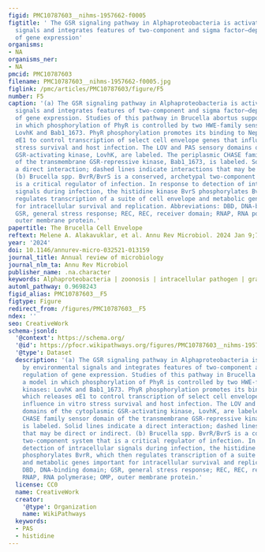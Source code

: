 ```yaml
---
figid: PMC10787603__nihms-1957662-f0005
figtitle: ' The GSR signaling pathway in Alphaproteobacteria is activated by environmental
  signals and integrates features of two-component and sigma factor–dependent regulation
  of gene expression'
organisms:
- NA
organisms_ner:
- NA
pmcid: PMC10787603
filename: PMC10787603__nihms-1957662-f0005.jpg
figlink: /pmc/articles/PMC10787603/figure/F5
number: F5
caption: '(a) The GSR signaling pathway in Alphaproteobacteria is activated by environmental
  signals and integrates features of two-component and sigma factor–dependent regulation
  of gene expression. Studies of this pathway in Brucella abortus support a model
  in which phosphorylation of PhyR is controlled by two HWE-family sensor kinases:
  LovhK and Bab1_1673. PhyR phosphorylation promotes its binding to NepR, which releases
  σE1 to control transcription of select cell envelope genes that influence in vitro
  stress survival and host infection. The LOV and PAS sensory domains of the cytoplasmic
  GSR-activating kinase, LovhK, are labeled. The periplasmic CHASE family sensor domain
  of the transmembrane GSR-repressive kinase, Bab1_1673, is labeled. Solid lines indicate
  a direct interaction; dashed lines indicate interactions that may be direct or indirect.
  (b) Brucella spp. BvrR/BvrS is a conserved, archetypal two-component system that
  is a critical regulator of infection. In response to detection of intracellular
  signals during infection, the histidine kinase BvrS phosphorylates BvrR, which then
  regulates transcription of a suite of cell envelope and metabolic genes important
  for intracellular survival and replication. Abbreviations: DBD, DNA-binding domain;
  GSR, general stress response; REC, REC, receiver domain; RNAP, RNA polymerase; OMP,
  outer membrane protein.'
papertitle: The Brucella Cell Envelope
reftext: Melene A. Alakavuklar, et al. Annu Rev Microbiol. 2024 Jan 9;77(NA).
year: '2024'
doi: 10.1146/annurev-micro-032521-013159
journal_title: Annual review of microbiology
journal_nlm_ta: Annu Rev Microbiol
publisher_name: .na.character
keywords: Alphaproteobacteria | zoonosis | intracellular pathogen | gram negative
automl_pathway: 0.9698243
figid_alias: PMC10787603__F5
figtype: Figure
redirect_from: /figures/PMC10787603__F5
ndex: ''
seo: CreativeWork
schema-jsonld:
  '@context': https://schema.org/
  '@id': https://pfocr.wikipathways.org/figures/PMC10787603__nihms-1957662-f0005.html
  '@type': Dataset
  description: '(a) The GSR signaling pathway in Alphaproteobacteria is activated
    by environmental signals and integrates features of two-component and sigma factor–dependent
    regulation of gene expression. Studies of this pathway in Brucella abortus support
    a model in which phosphorylation of PhyR is controlled by two HWE-family sensor
    kinases: LovhK and Bab1_1673. PhyR phosphorylation promotes its binding to NepR,
    which releases σE1 to control transcription of select cell envelope genes that
    influence in vitro stress survival and host infection. The LOV and PAS sensory
    domains of the cytoplasmic GSR-activating kinase, LovhK, are labeled. The periplasmic
    CHASE family sensor domain of the transmembrane GSR-repressive kinase, Bab1_1673,
    is labeled. Solid lines indicate a direct interaction; dashed lines indicate interactions
    that may be direct or indirect. (b) Brucella spp. BvrR/BvrS is a conserved, archetypal
    two-component system that is a critical regulator of infection. In response to
    detection of intracellular signals during infection, the histidine kinase BvrS
    phosphorylates BvrR, which then regulates transcription of a suite of cell envelope
    and metabolic genes important for intracellular survival and replication. Abbreviations:
    DBD, DNA-binding domain; GSR, general stress response; REC, REC, receiver domain;
    RNAP, RNA polymerase; OMP, outer membrane protein.'
  license: CC0
  name: CreativeWork
  creator:
    '@type': Organization
    name: WikiPathways
  keywords:
  - PAS
  - histidine
---
```

